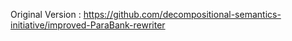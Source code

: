 Original Version : https://github.com/decompositional-semantics-initiative/improved-ParaBank-rewriter
